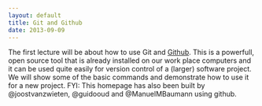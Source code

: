 ```yaml
---
layout: default
title: Git and Github
date: 2013-09-09
---
```


The first lecture will be about how to use Git and [Github]. This is a powerfull, open source tool that is already installed on our work place computers and it can be used quite easily for version control of a (larger) software project. We will show some of the basic commands and demonstrate how to use it for a new project. FYI: This homepage has also been built by @joostvanzwieten, @guidooud and @ManuelMBaumann using github.

[Github]: https://github.com
